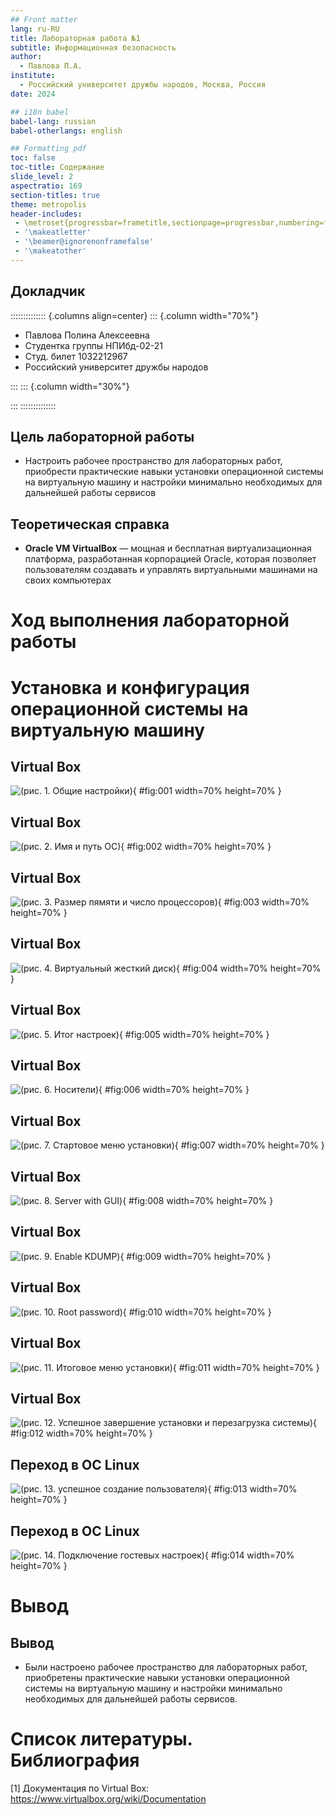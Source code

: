 ```yaml
---
## Front matter
lang: ru-RU
title: Лабораторная работа №1
subtitle: Информационная безопасность
author:
  - Павлова П.А.
institute:
  - Российский университет дружбы народов, Москва, Россия
date: 2024

## i18n babel
babel-lang: russian
babel-otherlangs: english

## Formatting pdf
toc: false
toc-title: Содержание
slide_level: 2
aspectratio: 169
section-titles: true
theme: metropolis
header-includes:
 - \metroset{progressbar=frametitle,sectionpage=progressbar,numbering=fraction}
 - '\makeatletter'
 - '\beamer@ignorenonframefalse'
 - '\makeatother'
---
```


## Докладчик

:::::::::::::: {.columns align=center}
::: {.column width="70%"}

  * Павлова Полина Алексеевна
  * Студентка группы НПИбд-02-21
  * Студ. билет 1032212967
  * Российский университет дружбы народов

:::
::: {.column width="30%"}

:::
::::::::::::::


## Цель лабораторной работы

- Настроить рабочее пространство для лабораторных работ, приобрести практические навыки установки операционной системы на виртуальную машину и настройки минимально необходимых для дальнейшей работы сервисов

## Теоретическая справка

- **Oracle VM VirtualBox** — мощная и бесплатная виртуализационная платформа, разработанная корпорацией Oracle, которая позволяет пользователям создавать и управлять виртуальными машинами на своих компьютерах

# Ход выполнения лабораторной работы

# Установка и конфигурация операционной системы на виртуальную машину

## Virtual Box

![(рис. 1. Общие настройки)](image/image1.png){ #fig:001 width=70% height=70% }

## Virtual Box

![(рис. 2. Имя и путь  ОС)](image/image2.png){ #fig:002 width=70% height=70% }

## Virtual Box

![(рис. 3. Размер пямяти и число процессоров)](image/image3.png){ #fig:003 width=70% height=70% }

## Virtual Box

![(рис. 4. Виртуальный жесткий диск)](image/image4.png){ #fig:004 width=70% height=70% }

## Virtual Box

![(рис. 5. Итог настроек)](image/image5.png){ #fig:005 width=70% height=70% }

## Virtual Box

![(рис. 6. Носители)](image/image6.png){ #fig:006 width=70% height=70% }

## Virtual Box

![(рис. 7. Стартовое меню установки)](image/image7.png){ #fig:007 width=70% height=70% }

## Virtual Box

![(рис. 8. Server with GUI)](image/image8.png){ #fig:008 width=70% height=70% }

## Virtual Box

![(рис. 9. Enable KDUMP)](image/image9.png){ #fig:009 width=70% height=70% }

## Virtual Box

![(рис. 10. Root password)](image/image10.png){ #fig:010 width=70% height=70% }

## Virtual Box

![(рис. 11. Итоговое меню установки)](image/image11.png){ #fig:011 width=70% height=70% }

## Virtual Box

![(рис. 12. Успешное завершение установки и перезагрузка системы)](image/image12.png){ #fig:012 width=70% height=70% }

## Переход в ОС Linux

![(рис. 13. успешное создание пользователя)](image/image13.png){ #fig:013 width=70% height=70% }

## Переход в ОС Linux

![(рис. 14. Подключение гостевых настроек)](image/image14.png){ #fig:014 width=70% height=70% }

# Вывод

## Вывод

- Были настроено рабочее пространство для лабораторных работ, приобретены практические навыки установки операционной системы на виртуальную машину и настройки минимально необходимых для дальнейшей работы сервисов.

# Список литературы. Библиография

[1] Документация по Virtual Box: https://www.virtualbox.org/wiki/Documentation
